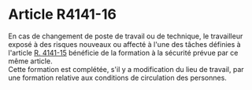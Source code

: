 # Article R4141-16

  
En cas de changement de poste de travail ou de technique, le travailleur exposé à des risques nouveaux ou affecté à l'une des tâches définies à l'article [R. 4141-15][1] bénéficie de la formation à la sécurité prévue par ce même article.   
Cette formation est complétée, s'il y a modification du lieu de travail, par une formation relative aux conditions de circulation des personnes.

 [1]: /affichCodeArticle.do?cidTexte=LEGITEXT000006072050&idArticle=LEGIARTI000018488313&dateTexte=&categorieLien=cid
